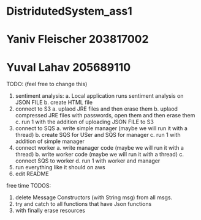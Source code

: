 # DistridutedSystem_ass1

# Yaniv Fleischer 203817002
# Yuval Lahav 205689110

TODO: (feel free to change this)

1. sentiment analysis:
  a. Local application runs sentiment analysis on JSON FILE
  b. create HTML file
2. connect to S3
  a. uplaod JRE files and then erase them
  b. uplaod compressed JRE files with passwords, open them and then erase them
  c. run 1 with the addition of uploading JSON FILE to S3
3. connect to SQS
  a. write simple manager (maybe we will run it with a thread)
  b. create SQS for USer and SQS for manager
  c. run 1 with addition of simple manager
4. connect worker
  a. write manager code (maybe we will run it with a thread)
  b. write worker code (maybe we will run it with a thread)
  c. connect SQS to worker
  d. run 1 with worker and manager
5. run everything like it should on aws
6. edit README


free time TODOS:
  1.  delete Message Constructors (with String msg) from all msgs.
  2. try and catch to all functions that have Json functions
  3. with finally erase resources
